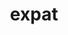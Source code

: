 ---
title: "expat"
layout: cache
categories: [package, v0.18.1]
meta: {"versions": ["2.4.8"], "compilers": ["gcc@=7.3.1", "gcc@=7.5.0", "gcc@=8.4.0"], "oss": ["amzn2", "ubuntu18.04"], "platforms": ["linux"], "targets": ["aarch64", "graviton2", "x86_64", "x86_64_v3", "x86_64_v4"], "stacks": ["aws-ahug", "aws-ahug-aarch64", "aws-isc", "aws-isc-aarch64", "build_systems", "data-vis-sdk", "e4s", "radiuss", "root", "tutorial"], "num_specs": 6, "num_specs_by_stack": {"radiuss": 1, "data-vis-sdk": 1, "build_systems": 1, "tutorial": 2, "root": 6, "e4s": 1, "aws-ahug": 2, "aws-isc": 2, "aws-ahug-aarch64": 2, "aws-isc-aarch64": 2}}
spec_details: [{"hash": "5grv4owq6nvy77lqtfcngmvfywc7lzh7", "compiler": "gcc@=7.5.0", "versions": ["2.4.8"], "os": "ubuntu18.04", "platform": "linux", "target": "x86_64", "variants": ["+libbsd"], "stacks": ["radiuss", "data-vis-sdk", "build_systems", "tutorial", "root", "e4s"], "size": "-", "tarball": "https://binaries.spack.io/releases/v0.18.1/build_cache/linux-ubuntu18.04-x86_64/gcc-7.5.0/expat-2.4.8/linux-ubuntu18.04-x86_64-gcc-7.5.0-expat-2.4.8-5grv4owq6nvy77lqtfcngmvfywc7lzh7.spack"}, {"hash": "3m4ekntct7ockzhqlzey2sejq3cjj5xo", "compiler": "gcc@=7.3.1", "versions": ["2.4.8"], "os": "amzn2", "platform": "linux", "target": "x86_64_v4", "variants": ["+libbsd"], "stacks": ["aws-ahug", "root", "aws-isc"], "size": "-", "tarball": "https://binaries.spack.io/releases/v0.18.1/build_cache/linux-amzn2-x86_64_v4/gcc-7.3.1/expat-2.4.8/linux-amzn2-x86_64_v4-gcc-7.3.1-expat-2.4.8-3m4ekntct7ockzhqlzey2sejq3cjj5xo.spack"}, {"hash": "shivx6lduwyiqgitpcha7x35anqj72ke", "compiler": "gcc@=7.3.1", "versions": ["2.4.8"], "os": "amzn2", "platform": "linux", "target": "graviton2", "variants": ["+libbsd"], "stacks": ["root", "aws-ahug-aarch64", "aws-isc-aarch64"], "size": "-", "tarball": "https://binaries.spack.io/releases/v0.18.1/build_cache/linux-amzn2-graviton2/gcc-7.3.1/expat-2.4.8/linux-amzn2-graviton2-gcc-7.3.1-expat-2.4.8-shivx6lduwyiqgitpcha7x35anqj72ke.spack"}, {"hash": "hsry6qxskv3v6esvybnxf6vrs2aesy3r", "compiler": "gcc@=7.3.1", "versions": ["2.4.8"], "os": "amzn2", "platform": "linux", "target": "aarch64", "variants": ["+libbsd"], "stacks": ["root", "aws-ahug-aarch64", "aws-isc-aarch64"], "size": "-", "tarball": "https://binaries.spack.io/releases/v0.18.1/build_cache/linux-amzn2-aarch64/gcc-7.3.1/expat-2.4.8/linux-amzn2-aarch64-gcc-7.3.1-expat-2.4.8-hsry6qxskv3v6esvybnxf6vrs2aesy3r.spack"}, {"hash": "vl7u2mo66yanbwz6ktfnwx5v6hkqpjhx", "compiler": "gcc@=7.3.1", "versions": ["2.4.8"], "os": "amzn2", "platform": "linux", "target": "x86_64_v3", "variants": ["+libbsd"], "stacks": ["aws-ahug", "root", "aws-isc"], "size": "-", "tarball": "https://binaries.spack.io/releases/v0.18.1/build_cache/linux-amzn2-x86_64_v3/gcc-7.3.1/expat-2.4.8/linux-amzn2-x86_64_v3-gcc-7.3.1-expat-2.4.8-vl7u2mo66yanbwz6ktfnwx5v6hkqpjhx.spack"}, {"hash": "gdftkwky54w7tdsruhphtg5pgmrrut4x", "compiler": "gcc@=8.4.0", "versions": ["2.4.8"], "os": "ubuntu18.04", "platform": "linux", "target": "x86_64", "variants": ["+libbsd"], "stacks": ["tutorial", "root"], "size": "-", "tarball": "https://binaries.spack.io/releases/v0.18.1/build_cache/linux-ubuntu18.04-x86_64/gcc-8.4.0/expat-2.4.8/linux-ubuntu18.04-x86_64-gcc-8.4.0-expat-2.4.8-gdftkwky54w7tdsruhphtg5pgmrrut4x.spack"}]
---